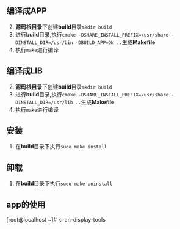 ## 编译成APP
2. **源码根目录**下创建**build**目录`mkdir build`
3. 进行**build**目录,执行`cmake -DSHARE_INSTALL_PREFIX=/usr/share -DINSTALL_DIR=/usr/bin -DBUILD_APP=ON ..`生成**Makefile**
4. 执行`make`进行编译

## 编译成LIB
2. **源码根目录**下创建**build**目录`mkdir build`
3. 进行**build**目录,执行`cmake -DSHARE_INSTALL_PREFIX=/usr/share -DINSTALL_DIR=/usr/lib ..`生成**Makefile**
4. 执行`make`进行编译

## 安装
1. 在**build**目录下执行`sudo make install`

## 卸载
1. 在**build**目录下执行`sudo make uninstall`

## app的使用
[root@localhost ~]# kiran-display-tools
